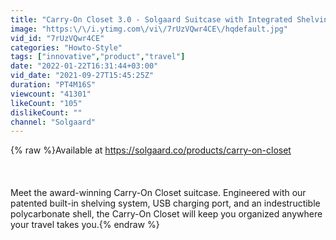 ```yaml
---
title: "Carry-On Closet 3.0 - Solgaard Suitcase with Integrated Shelving System"
image: "https:\/\/i.ytimg.com\/vi\/7rUzVQwr4CE\/hqdefault.jpg"
vid_id: "7rUzVQwr4CE"
categories: "Howto-Style"
tags: ["innovative","product","travel"]
date: "2022-01-22T16:31:44+03:00"
vid_date: "2021-09-27T15:45:25Z"
duration: "PT4M16S"
viewcount: "41301"
likeCount: "105"
dislikeCount: ""
channel: "Solgaard"
---
```

{% raw %}Available at <a rel="nofollow" target="blank" href="https://solgaard.co/products/carry-on-closet">https://solgaard.co/products/carry-on-closet</a><br /><br /><br /><br />Meet the award-winning Carry-On Closet suitcase. Engineered with our patented built-in shelving system, USB charging port, and an indestructible polycarbonate shell, the Carry-On Closet will keep you organized anywhere your travel takes you.{% endraw %}
